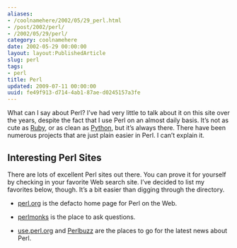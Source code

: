 ```yaml
---
aliases:
- /coolnamehere/2002/05/29_perl.html
- /post/2002/perl/
- /2002/05/29/perl/
category: coolnamehere
date: 2002-05-29 00:00:00
layout: layout:PublishedArticle
slug: perl
tags:
- perl
title: Perl
updated: 2009-07-11 00:00:00
uuid: fe49f913-d714-4ab1-87ae-d0245157a3fe
---
```


What can I say about Perl? I’ve had very little to talk about it on this
site over the years, despite the fact that I use Perl on an almost daily
basis. It’s not as cute as [Ruby](/tags/ruby/), or as clean as
[Python](/tags/python/), but it’s always there. There have been numerous
projects that are just plain easier in Perl. I can’t explain it.

## Interesting Perl Sites

There are lots of excellent Perl sites out there. You can prove it for
yourself by checking in your favorite Web search site. I’ve decided to
list my favorites below, though. It’s a bit easier than digging through
the directory.

  - [perl.org](http://perl.org/) is the defacto home page for Perl on
    the Web.

  - [perlmonks](http://perlmonks.org/) is the place to ask questions.

  - [use.perl.org](http://use.perl.org/) and
    [Perlbuzz](http://perlbuzz.com) are the places to go for the latest
    news about Perl.